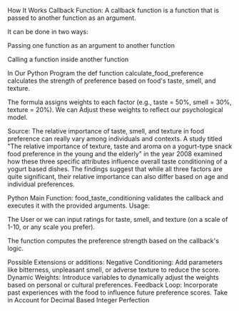 How It Works
Callback Function:
A callback function is a function that is passed to another function as an argument.

It can be done in two ways:

Passing one function as an argument to another function

Calling a function inside another function

In Our Python Program the def function calculate_food_preference calculates the strength of preference based on food's taste, smell, and texture.

The formula assigns weights to each factor (e.g., taste = 50%, smell = 30%, texture = 20%). We can Adjust these weights to reflect our psychological model.

Source: The relative importance of taste, smell, and texture in food preference can really vary among individuals and contexts. A study titled "The relative importance of texture, taste and aroma on a yogurt-type snack food preference in the young and the elderly" in the year 2008 examined how these three specific attributes influence overall taste conditioning of a yogurt based dishes. The findings suggest that while all three factors are quite significant, their relative importance can also differ based on age and individual preferences.

Python Main Function: food_taste_conditioning validates the callback and executes it with the provided arguments.
Usage:

The User or we can input ratings for taste, smell, and texture (on a scale of 1-10, or any scale you prefer).

The function computes the preference strength based on the callback's logic.

Possible Extensions or additions:
Negative Conditioning: Add parameters like bitterness, unpleasant smell, or adverse texture to reduce the score.
Dynamic Weights: Introduce variables to dynamically adjust the weights based on personal or cultural preferences.
Feedback Loop: Incorporate past experiences with the food to influence future preference scores.
Take in Account for Decimal Based Integer Perfection
